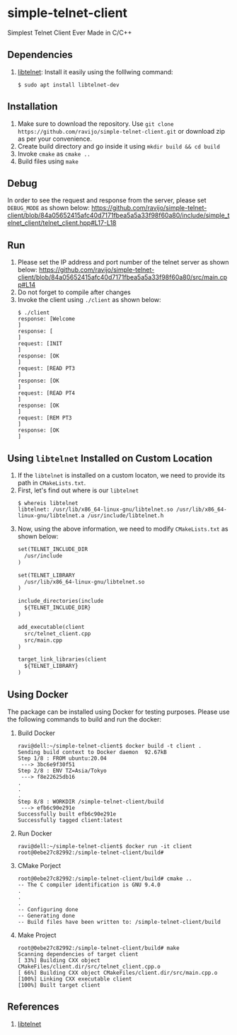 # simple-telnet-client
Simplest Telnet Client Ever Made in C/C++ 


## Dependencies
1. [libtelnet](https://github.com/seanmiddleditch/libtelnet): Install it easily using the folllwing command:
    ```console
    $ sudo apt install libtelnet-dev
    ```

## Installation
1. Make sure to download the repository. Use `git clone https://github.com/ravijo/simple-telnet-client.git` or download zip as per your convenience.
2. Create build directory and go inside it using `mkdir build && cd build`
3. Invoke `cmake` as `cmake ..`
3. Build files using `make`

## Debug
In order to see the request and response from the server, please set `DEBUG_MODE` as shown below:
https://github.com/ravijo/simple-telnet-client/blob/84a05652415afc40d7171fbea5a5a33f98f60a80/include/simple_telnet_client/telnet_client.hpp#L17-L18

## Run
1. Please set the IP address and port number of the telnet server as shown below:
https://github.com/ravijo/simple-telnet-client/blob/84a05652415afc40d7171fbea5a5a33f98f60a80/src/main.cpp#L14
2. Do not forget to compile after changes
3. Invoke the client using `./client` as shown below:
    ```console
    $ ./client
    response: [Welcome
    ]
    response: [
    ]
    request: [INIT
    ]
    response: [OK
    ]
    request: [READ PT3
    ]
    response: [OK
    ]
    request: [READ PT4
    ]
    response: [OK
    ]
    request: [REM PT3
    ]
    response: [OK
    ]
    ```


## Using `libtelnet` Installed on Custom Location
1. If the `libtelnet` is installed on a custom locaton, we need to provide its path in `CMakeLists.txt`.
2. First, let's find out where is our `libtelnet`
    ```console
    $ whereis libtelnet
    libtelnet: /usr/lib/x86_64-linux-gnu/libtelnet.so /usr/lib/x86_64-linux-gnu/libtelnet.a /usr/include/libtelnet.h
    ```
3. Now, using the above information, we need to modify `CMakeLists.txt` as shown below:
    ```CMakeLists.txt
    set(TELNET_INCLUDE_DIR
      /usr/include
    )
    
    set(TELNET_LIBRARY
      /usr/lib/x86_64-linux-gnu/libtelnet.so
    )
    
    include_directories(include
      ${TELNET_INCLUDE_DIR}
    )
    
    add_executable(client
      src/telnet_client.cpp
      src/main.cpp
    )
    
    target_link_libraries(client
      ${TELNET_LIBRARY}
    )
    ```


## Using Docker
The package can be installed using Docker for testing purposes. Please use the following commands to build and run the docker:
1. Build Docker
    ```console
    ravi@dell:~/simple-telnet-client$ docker build -t client .
    Sending build context to Docker daemon  92.67kB
    Step 1/8 : FROM ubuntu:20.04
     ---> 3bc6e9f30f51
    Step 2/8 : ENV TZ=Asia/Tokyo
     ---> f8e22625db16
    .
    .
    .
    Step 8/8 : WORKDIR /simple-telnet-client/build
     ---> efb6c90e291e
    Successfully built efb6c90e291e
    Successfully tagged client:latest
    ```
2. Run Docker
    ```console
    ravi@dell:~/simple-telnet-client$ docker run -it client
    root@0ebe27c82992:/simple-telnet-client/build# 
    ```
3. CMake Porject
    ```console
    root@0ebe27c82992:/simple-telnet-client/build# cmake ..
    -- The C compiler identification is GNU 9.4.0
    .
    .
    .
    -- Configuring done
    -- Generating done
    -- Build files have been written to: /simple-telnet-client/build
    ```
4. Make Project
    ```console
    root@0ebe27c82992:/simple-telnet-client/build# make
    Scanning dependencies of target client
    [ 33%] Building CXX object CMakeFiles/client.dir/src/telnet_client.cpp.o
    [ 66%] Building CXX object CMakeFiles/client.dir/src/main.cpp.o
    [100%] Linking CXX executable client
    [100%] Built target client
    ```


## References
1. [libtelnet](https://github.com/seanmiddleditch/libtelnet)
